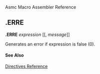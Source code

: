 Asmc Macro Assembler Reference

## .ERRE

**.ERRE** _expression_ [[, _message_]]

Generates an error if expression is false (0).

#### See Also

[Directives Reference](readme.md)
